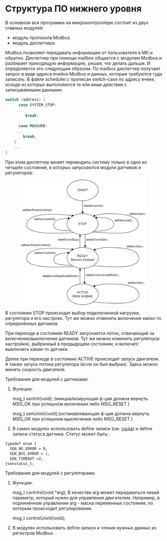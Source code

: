 # Структура ПО нижнего уровня

В основном вся программа на микроконтроллере состоит из двух главных модулей: 

- модуль протокола Modbus
- модуль диспетчера

Modbus позволяет передавать информацию от пользователя в МК и обратно. 
Диспетчер при помощи mailbox общается с модулем Modbus и разбирает приходящую информацию, решая, что делать дальше.
И определяется это следующим образом. По mailbox диспетчер получает запрос в виде адреса ячейки Modbus и данных, которые требуются туда записать. В файле scheduler.c прописан switch-case по адресу ячеек, исходя из которых выполняются те или иные действия с записываемыми данными:  

```c
switch (address) {
      case SYSTEM_STOP:
	 ...
         break;

      case MEASURE:
	 ...
        break;
	}
	...
}
```

При этом диспетчер может переводить систему только в одно из четырёх состояний, в которых запускаются модули датчиков и регуляторов:


<p align="center">
<img src="picture/State_Driver.png" width=400/>
</p>


В состоянии STOP происходит выбор подключенной нагрузки, регулятора и его настроек. Тут же можно отменить включение каких-то определённых датчиков. 
  
При переходе в состояние READY  запускается поток, отвечающий за включение/выключение датчиков. Тут же можно изменить регулятор(и настройки), выбранный в предыдущем состоянии, и включит/выключить какие-то датчики
 
Далее при переходе в состояние ACTIVE происходит запуск двигателя. А также запуск потока регулятора (если он был выбран). Здесь можно менять скорость двигателя.


 Требования для модулей с датчиками:
 1)  Функции:
 
     msg_t senInit(void); (инициализирующая ф-ция должна вернуть MSG_OK при успешном включении либо MSG_RESET ) 
     
     msg_t senUninit(void);(останавливающая ф-ция должна вернуть MSG_OK при успешном выключении либо MSG_RESET ) 
     
  2)  В самих модулях использовать define записи (см. [сюда](https://github.com/lsd-maddrive/Awesome_TAU_Stand/tree/5-LLD/docs/Modbus_register/README.md)) 
      и  define записи статуса датчика. Статус может быть:
      
	typedef enum {
	  SEN_NO_ERROR = 0,
	  SEN_BUS_ERROR = 1,
	  SEN_TIMEOUT =2,
	}senstatus_t;


Требования для модулей с регуляторами:  
  1) Функции:

     msg_t contrInit(void *arg);
  В качестве arg может передаваться некий параметр, который нужен для управления двигателем. Например, в подчинённом управлении arg - маска переменных состояния, по которым происходит регулирование.
 
      msg_t controlUninit(void);

  2) В модулях использовать define записи и чтения нужных данных из регистров Modbus  
  

